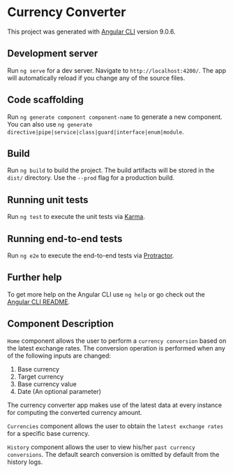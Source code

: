 # Currency Converter

This project was generated with [Angular CLI](https://github.com/angular/angular-cli) version 9.0.6.

## Development server

Run `ng serve` for a dev server. Navigate to `http://localhost:4200/`. The app will automatically reload if you change any of the source files.

## Code scaffolding

Run `ng generate component component-name` to generate a new component. You can also use `ng generate directive|pipe|service|class|guard|interface|enum|module`.

## Build

Run `ng build` to build the project. The build artifacts will be stored in the `dist/` directory. Use the `--prod` flag for a production build.

## Running unit tests

Run `ng test` to execute the unit tests via [Karma](https://karma-runner.github.io).

## Running end-to-end tests

Run `ng e2e` to execute the end-to-end tests via [Protractor](http://www.protractortest.org/).

## Further help

To get more help on the Angular CLI use `ng help` or go check out the [Angular CLI README](https://github.com/angular/angular-cli/blob/master/README.md).

## Component Description

`Home` component allows the user to perform a `currency conversion` based on the latest exchange rates. The conversion operation is performed when any of the following inputs are changed:

1. Base currency
2. Target currency
3. Base currency value 
4. Date (An optional parameter)

The currency converter app makes use of the latest data at every instance for computing the converted currency amount.

`Currencies` component allows the user to obtain the `latest exchange rates` for a specific base currency.

`History` component allows the user to view his/her `past currency conversions`. The default search conversion is omitted by default from the history logs.